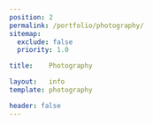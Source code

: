 ```yaml
---
position: 2
permalink: /portfolio/photography/
sitemap:
  exclude: false
  priority: 1.0

title:    Photography

layout:   info
template: photography

header: false
---
```

